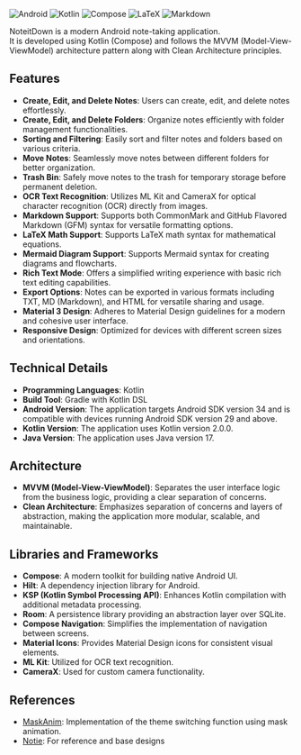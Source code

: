 ![Android](https://img.shields.io/badge/Android-3DDC84?style=for-the-badge&logo=android&logoColor=white)
![Kotlin](https://img.shields.io/badge/kotlin-%237F52FF.svg?style=for-the-badge&logo=kotlin&logoColor=white)
![Compose](https://img.shields.io/static/v1?style=for-the-badge&message=Jetpack+Compose&color=4285F4&logo=Jetpack+Compose&logoColor=FFFFFF&label=)
![LaTeX](https://img.shields.io/badge/latex-%23008080.svg?style=for-the-badge&logo=latex&logoColor=white)
![Markdown](https://img.shields.io/badge/markdown-%23000000.svg?style=for-the-badge&logo=markdown&logoColor=white)

NoteitDown is a modern Android note-taking application.  
It is developed using Kotlin (Compose) and follows the MVVM (Model-View-ViewModel) architecture
pattern along with Clean Architecture principles.

## Features

- **Create, Edit, and Delete Notes**: Users can create, edit, and delete notes effortlessly.
- **Create, Edit, and Delete Folders**: Organize notes efficiently with folder management
  functionalities.
- **Sorting and Filtering**: Easily sort and filter notes and folders based on various criteria.
- **Move Notes**: Seamlessly move notes between different folders for better organization.
- **Trash Bin**: Safely move notes to the trash for temporary storage before permanent deletion.
- **OCR Text Recognition**: Utilizes ML Kit and CameraX for optical character recognition (OCR)
  directly from images.
- **Markdown Support**: Supports both CommonMark and GitHub Flavored Markdown (GFM) syntax for
  versatile formatting options.
- **LaTeX Math Support**: Supports LaTeX math syntax for mathematical equations.
- **Mermaid Diagram Support**: Supports Mermaid syntax for creating diagrams and flowcharts.
- **Rich Text Mode**: Offers a simplified writing experience with basic rich text editing
  capabilities.
- **Export Options**: Notes can be exported in various formats including TXT, MD (Markdown), and
  HTML for versatile sharing and usage.
- **Material 3 Design**: Adheres to Material Design guidelines for a modern and cohesive user
  interface.
- **Responsive Design**: Optimized for devices with different screen sizes and orientations.

## Technical Details

- **Programming Languages**: Kotlin
- **Build Tool**: Gradle with Kotlin DSL
- **Android Version**: The application targets Android SDK version 34 and is compatible with devices
  running Android SDK version 29 and above.
- **Kotlin Version**: The application uses Kotlin version 2.0.0.
- **Java Version**: The application uses Java version 17.

## Architecture

- **MVVM (Model-View-ViewModel)**: Separates the user interface logic from the business logic,
  providing a clear separation of concerns.
- **Clean Architecture**: Emphasizes separation of concerns and layers of abstraction, making the
  application more modular, scalable, and maintainable.

## Libraries and Frameworks

- **Compose**: A modern toolkit for building native Android UI.
- **Hilt**: A dependency injection library for Android.
- **KSP (Kotlin Symbol Processing API)**: Enhances Kotlin compilation with additional metadata
  processing.
- **Room**: A persistence library providing an abstraction layer over SQLite.
- **Compose Navigation**: Simplifies the implementation of navigation between screens.
- **Material Icons**: Provides Material Design icons for consistent visual elements.
- **ML Kit**: Utilized for OCR text recognition.
- **CameraX**: Used for custom camera functionality.

## References

- [MaskAnim](https://github.com/setruth/MaskAnim): Implementation of the theme switching function
  using mask animation.
- [Notie](https://github.com/cworld1/notie): For reference and base designs
